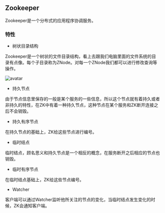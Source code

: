 

## Zookeeper

Zookeeper是一个分布式的应用程序协调服务。

### 特性

- 树状目录结构

Zookeeper是一个树状的文件目录结构，看上去跟我们电脑里面的文件系统的目录有点像。每个子目录称为ZNode。对每一个ZNode我们都可以进行修改查询等操作。

 ![avatar](D:\VsCodePro\TechNote\src\Image\ZK树状目录结构.jpg)



- 持久节点

由于节点信息里保存的一般是某个服务的一些信息，所以这个节点就有着持久或者非持久的特性，在ZK中有着一种持久节点，这种节点在某个服务和ZK断开连接之后不会销毁。

- 持久有序节点

在持久节点的基础上，ZK给这些节点进行编号。

- 临时结点

临时结点，顾名思义和持久节点是一个相反的概念，在服务断开之后相应的节点也销毁。

- 临时有序节点

在临时结点基础上，ZK给这些节点编号。

- Watcher

客户端可以通过Watcher监听他所关注的节点的变化，当临时结点发生变化的时候，ZK会通知客户端。



